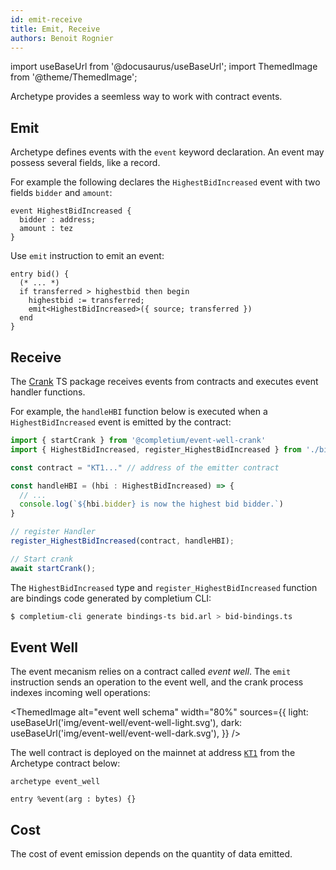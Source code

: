 ```yaml
---
id: emit-receive
title: Emit, Receive
authors: Benoit Rognier
---
```

import useBaseUrl from '@docusaurus/useBaseUrl';
import ThemedImage from '@theme/ThemedImage';

Archetype provides a seemless way to work with contract events.

## Emit

Archetype defines events with the `event` keyword declaration. An event may possess several fields, like a record.

For example the following declares the `HighestBidIncreased` event with two fields `bidder` and `amount`:

```archetype
event HighestBidIncreased {
  bidder : address;
  amount : tez
}
```

Use `emit` instruction to emit an event:

```archetype
entry bid() {
  (* ... *)
  if transferred > highestbid then begin
    highestbid := transferred;
    emit<HighestBidIncreased>({ source; transferred })
  end
}
```

## Receive

The [Crank](https://www.npmjs.com/package/@completium/event-well-crank) TS package receives events from contracts and executes event handler functions.

For example, the `handleHBI` function below is executed when a `HighestBidIncreased` event is emitted by the contract:

```typescript
import { startCrank } from '@completium/event-well-crank'
import { HighestBidIncreased, register_HighestBidIncreased } from './bid-bindings.ts'

const contract = "KT1..." // address of the emitter contract

const handleHBI = (hbi : HighestBidIncreased) => {
  // ...
  console.log(`${hbi.bidder} is now the highest bid bidder.`)
}

// register Handler
register_HighestBidIncreased(contract, handleHBI);

// Start crank
await startCrank();
```

The `HighestBidIncreased` type and `register_HighestBidIncreased` function are bindings code generated by completium CLI:
```bash
$ completium-cli generate bindings-ts bid.arl > bid-bindings.ts
```

## Event Well

The event mecanism relies on a contract called *event well*. The `emit` instruction sends an operation to the event well, and the crank process indexes incoming well operations:

<ThemedImage
  alt="event well schema"
  width="80%"
  sources={{
    light: useBaseUrl('img/event-well/event-well-light.svg'),
    dark: useBaseUrl('img/event-well/event-well-dark.svg'),
  }}
/>

The well contract is deployed on the mainnet at address [`KT1`](https://better-call-dev/) from the Archetype contract below:
```archetype
archetype event_well

entry %event(arg : bytes) {}
```

## Cost

The cost of event emission depends on the quantity of data emitted.